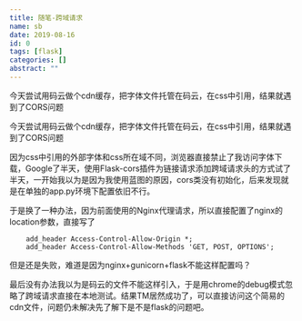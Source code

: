 ```yaml
---
title: 随笔-跨域请求
name: sb
date: 2019-08-16
id: 0
tags: [flask]
categories: []
abstract: ""
---
```



今天尝试用码云做个cdn缓存，把字体文件托管在码云，在css中引用，结果就遇到了CORS问题


<!--more-->


今天尝试用码云做个cdn缓存，把字体文件托管在码云，在css中引用，结果就遇到了CORS问题

<!--more-->

因为css中引用的外部字体和css所在域不同，浏览器直接禁止了我访问字体下载，Google了半天，使用Flask-cors插件为链接请求添加跨域请求头的方式试了半天，一开始我以为是因为我使用蓝图的原因，cors类没有初始化，后来发现就是在单独的app.py环境下配置依旧不行。

于是换了一种办法，因为前面使用的Nginx代理请求，所以直接配置了nginx的location参数，直接写了

```nginx
    add_header Access-Control-Allow-Origin *;
    add_header Access-Control-Allow-Methods 'GET, POST, OPTIONS';
```

但是还是失败，难道是因为nginx+gunicorn+flask不能这样配置吗？

最后没有办法我以为是码云的文件不能这样引入，于是用chrome的debug模式忽略了跨域请求直接在本地测试。结果TM居然成功了，可以直接访问这个简易的cdn文件，问题仍未解决先了解下是不是flask的问题吧。